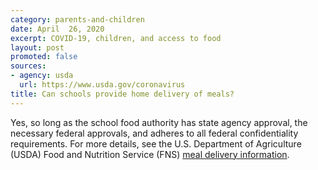 ```yaml
---
category: parents-and-children
date: April  26, 2020
excerpt: COVID-19, children, and access to food
layout: post
promoted: false
sources:
- agency: usda
  url: https://www.usda.gov/coronavirus
title: Can schools provide home delivery of meals?
---
```


Yes, so long as the school food authority has state agency approval, the necessary federal approvals, and adheres to all federal confidentiality requirements. For more details, see the U.S. Department of Agriculture (USDA) Food and Nutrition Service (FNS) [meal delivery information](http://www.fns.usda.gov/sfsp/covid-19-meal-delivery). 